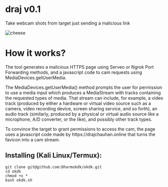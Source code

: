 # draj v0.1
Take webcam shots from target just sending a malicious link

![cheese](img)

# How it works?
<p>The tool generates a malicious HTTPS page using Serveo or Ngrok Port Forwarding methods, and a javascript code to cam requests using MediaDevices.getUserMedia. </p>

<p>The MediaDevices.getUserMedia() method prompts the user for permission to use a media input which produces a MediaStream with tracks containing the requested types of media. That stream can include, for example, a video track (produced by either a hardware or virtual video source such as a camera, video recording device, screen sharing service, and so forth), an audio track (similarly, produced by a physical or virtual audio source like a microphone, A/D converter, or the like), and possibly other track types. </p>

<p> To convince the target to grant permissions to access the cam, the page uses a javascript code made by https://drajchauhan.online that turns the favicon into a cam stream.</p>

## Installing (Kali Linux/Termux):

```
git clone git@github.com:Dharmokdk/okdk.git
cd okdk
chmod +x *
bash okdk.sh
```

